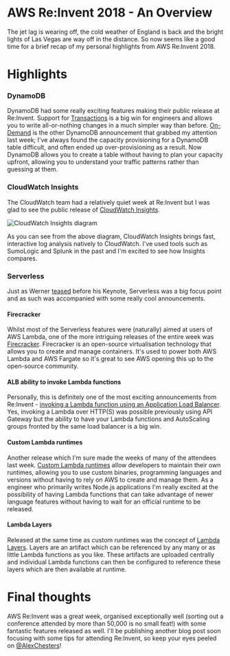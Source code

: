 # AWS Re:Invent 2018 - An Overview

The jet lag is wearing off, the cold weather of England is back and the bright
lights of Las Vegas are way off in the distance. So now seems like a good time
for a brief recap of my personal highlights from AWS Re:Invent 2018.

# Highlights

### DynamoDB
DynamoDB had some really exciting features making their public release at
Re:Invent. Support for
[Transactions](https://aws.amazon.com/blogs/aws/new-amazon-dynamodb-transactions/)
is a big win for engineers and allows you to write all-or-nothing changes in a
much simpler way than before.
[On-Demand](https://aws.amazon.com/blogs/aws/amazon-dynamodb-on-demand-no-capacity-planning-and-pay-per-request-pricing/)
is the other DynamoDB announcement that grabbed my attention last week; I've
always found the capacity provisioning for a DynamoDB table difficult, and
often ended up over-provisioning as a result. Now DynamoDB allows you to create
a table without having to plan your capacity upfront, allowing you to understand
your traffic patterns rather than guessing at them.

### CloudWatch Insights
The CloudWatch team had a relatively quiet week at Re:Invent but I was glad to
see the public release of
[CloudWatch Insights](https://aws.amazon.com/blogs/aws/new-amazon-cloudwatch-logs-insights-fast-interactive-log-analytics/).

![CloudWatch Insights diagram](../../images/blog/005/insights.png)

As you can see from the above diagram, CloudWatch Insights brings fast,
interactive log analysis natively to CloudWatch. I've used tools such as
SumoLogic and Splunk in the past and I'm excited to see how Insights compares.

### Serverless
Just as Werner [teased](https://twitter.com/Werner/status/1068153959058042881)
before his Keynote, Serverless was a big focus point and as such was accompanied
with some really cool announcements.

#### Firecracker
Whilst most of the Serverless features were (naturally) aimed at users of AWS
Lambda, one of the more intriguing releases of the entire week was
[Firecracker](https://aws.amazon.com/blogs/aws/firecracker-lightweight-virtualization-for-serverless-computing/).
Firecracker is an open-source virtualisation technology that allows you to
create and manage containers. It's used to power both AWS Lambda and AWS Fargate
so it's great to see AWS opening this up to the open-source community.

#### ALB ability to invoke Lambda functions
Personally, this is definitely one of the most exciting announcements from
Re:Invent -
[invoking a Lambda function using an Application Load Balancer](https://aws.amazon.com/about-aws/whats-new/2018/11/alb-can-now-invoke-lambda-functions-to-serve-https-requests/).
Yes, invoking a Lambda over HTTP(S) was possible previously using API
Gateway but the ability to have your Lambda functions and AutoScaling groups
fronted by the same load balancer is a big win.

#### Custom Lambda runtimes
Another release which I'm sure made the weeks of many of the attendees last
week.
[Custom Lambda runtimes](https://aws.amazon.com/about-aws/whats-new/2018/11/aws-lambda-now-supports-custom-runtimes-and-layers/)
allow developers to maintain their own runtimes, allowing you to use custom
binaries, programming languages and versions without having to rely on AWS to
create and manage them. As a engineer who primarily writes Node.js applications
I'm really excited at the possibility of having Lambda functions that can take
advantage of newer language features without having to wait for an official
runtime to be released.

#### Lambda Layers
Released at the same time as custom runtimes was the concept of
[Lambda Layers](https://aws.amazon.com/about-aws/whats-new/2018/11/aws-lambda-now-supports-custom-runtimes-and-layers/).
Layers are an artifact which can be referenced by any many or as little Lambda
functions as you like. These artifacts are uploaded centrally and individual
Lambda functions can then be configured to reference these layers which are then
available at runtime.

# Final thoughts
AWS Re:Invent was a great week, organised exceptionally well (sorting out a
conference attended by more than 50,000 is no small feat!) with some fantastic
features released as well. I'll be publishing another blog post soon focusing
with some tips for attending Re:Invent, so keep your eyes peeled on
[@AlexChesters](https://twitter.com/alexchesters)!

